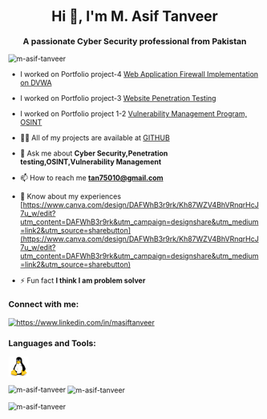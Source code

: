 <h1 align="center">Hi 👋, I'm M. Asif Tanveer</h1>
<h3 align="center">A passionate Cyber Security professional from Pakistan</h3>

<p align="left"> <img src="https://komarev.com/ghpvc/?username=m-asif-tanveer&label=Profile%20views&color=0e75b6&style=flat" alt="m-asif-tanveer" /> </p>

- I worked on Portfolio project-4 [Web Application Firewall Implementation on DVWA](https://drive.google.com/file/d/1tK1ezHk_WrP_4r7-PrOctBupdPZbXUCr/view?usp=drive_web&authuser=0)

- I worked on Portfolio project-3 [Website Penetration Testing](https://drive.google.com/file/d/1s9cD1IX8EekocVbaKwgkfgrIn94Ik-8e/view?usp=drive_web&authuser=0)

- I worked on Portfolio project 1-2 [Vulnerability Management Program, OSINT](https://drive.google.com/file/d/1U54wSa9S5PqeRSQ4QHHyo4im7IxT-1Sf/view?usp=drive_web&authuser=0)

- 👨‍💻 All of my projects are available at [GITHUB](GITHUB)

- 💬 Ask me about **Cyber Security,Penetration testing,OSINT,Vulnerability Management**

- 📫 How to reach me **tan75010@gmail.com**

- 📄 Know about my experiences [https://www.canva.com/design/DAFWhB3r9rk/Kh87WZV4BhVRnqrHcJ7u_w/edit?utm_content=DAFWhB3r9rk&utm_campaign=designshare&utm_medium=link2&utm_source=sharebutton](https://www.canva.com/design/DAFWhB3r9rk/Kh87WZV4BhVRnqrHcJ7u_w/edit?utm_content=DAFWhB3r9rk&utm_campaign=designshare&utm_medium=link2&utm_source=sharebutton)

- ⚡ Fun fact **I think I am problem solver**

<h3 align="left">Connect with me:</h3>
<p align="left">
<a href="https://linkedin.com/in/https://www.linkedin.com/in/masiftanveer" target="blank"><img align="center" src="https://raw.githubusercontent.com/rahuldkjain/github-profile-readme-generator/master/src/images/icons/Social/linked-in-alt.svg" alt="https://www.linkedin.com/in/masiftanveer" height="30" width="40" /></a>
</p>

<h3 align="left">Languages and Tools:</h3>
<p align="left"> <a href="https://www.linux.org/" target="_blank" rel="noreferrer"> <img src="https://raw.githubusercontent.com/devicons/devicon/master/icons/linux/linux-original.svg" alt="linux" width="40" height="40"/> </a> </p>

<p><img align="left" src="https://github-readme-stats.vercel.app/api/top-langs?username=m-asif-tanveer&show_icons=true&locale=en&layout=compact" alt="m-asif-tanveer" /></p>

<p>&nbsp;<img align="center" src="https://github-readme-stats.vercel.app/api?username=m-asif-tanveer&show_icons=true&locale=en" alt="m-asif-tanveer" /></p>

<p><img align="center" src="https://github-readme-streak-stats.herokuapp.com/?user=m-asif-tanveer&" alt="m-asif-tanveer" /></p>
